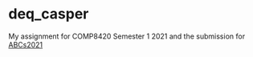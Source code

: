 # deq_casper
My assignment for COMP8420 Semester 1 2021 and the submission for [ABCs2021](http://users.cecs.anu.edu.au/~Tom.Gedeon/conf/ABCs2021/index.html)
